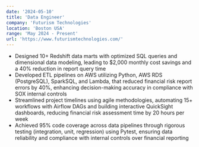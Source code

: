 ```yaml
---
date: '2024-05-10'
title: 'Data Engineer'
company: 'Futurism Technologies'
location: 'Boston USA'
range: 'May 2024 - Present'
url: 'https://www.futurismtechnologies.com/'
---
```


- Designed 10+ Redshift data marts with optimized SQL queries and dimensional data modeling, leading to $2,000 monthly cost savings and a 40% reduction in report query time
- Developed ETL pipelines on AWS utilizing Python, AWS RDS (PostgreSQL), SparkSQL, and Lambda, that reduced financial risk report errors by 40%, enhancing decision-making accuracy in compliance with SOX internal controls
- Streamlined project timelines using agile methodologies, automating 15+ workflows with Airflow DAGs and building interactive QuickSight dashboards, reducing financial risk assessment time by 20 hours per week
- Achieved 95% code coverage across data pipelines through rigorous testing (integration, unit, regression) using Pytest, ensuring data reliability and compliance with internal controls over financial reporting
